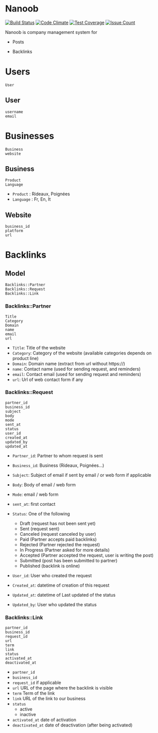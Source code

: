# Nanoob
[![Build Status](https://travis-ci.org/gcrofils/nanoob.svg?branch=master)](https://travis-ci.org/gcrofils/nanoob)
[![Code Climate](https://codeclimate.com/github/gcrofils/nanoob/badges/gpa.svg)](https://codeclimate.com/github/gcrofils/nanoob)
[![Test Coverage](https://codeclimate.com/github/gcrofils/nanoob/badges/coverage.svg)](https://codeclimate.com/github/gcrofils/nanoob/coverage)
[![Issue Count](https://codeclimate.com/github/gcrofils/nanoob/badges/issue_count.svg)](https://codeclimate.com/github/gcrofils/nanoob)

Nanoob is company management system for

* Posts

* Backlinks 

# Users
````
User
````
## User
````
username
email
````


# Businesses
````
Business
website
````
## Business
````
Product
Language
````

* `Product` : Rideaux, Poignées
* `Language` : Fr, En, It

## Website
````
business_id
platform
url
````

# Backlinks

## Model

````
Backlinks::Partner
Backlinks::Request
Backlinks::Link

````

### Backlinks::Partner

````
Title
Category
Domain
name
email
url
````

* `Title`: Title of the website 
* `Category`: Category of the website (available categories depends on product line) 
* `Domain`: Domain name (extract from url without https://)
* `name`: Contact name (used for sending request, and reminders)
* `email`: Contact email (used for sending request and reminders)
* `url`: Url of web contact form if any


### Backlinks::Request
````
partner_id
business_id
subject
body
mode 
sent_at
status
user_id
created_at
updated_by
updated_at
````

* `Partner_id`: Partner to whom request is sent
* `Business_id`: Business (Rideaux, Poignées...)
* `Subject`: Subject of email if sent by email / or web form if applicable
* `Body`: Body of email / web form
* `Mode`: email / web form
* `sent_at`: first contact
* `Status`: One of the following
  * Draft (request has not been sent yet)
  * Sent (request sent)
  * Canceled (request canceled by user)
  * Paid (Partner accepts paid backlinks)
  * Rejected (Partner rejected the request)
  * In Progress (Partner asked for more details)
  * Accepted (Partner accepted the request, user is writing the post)
  * Submitted (post has been submitted to partner)
  * Published (backlink is online)

* `User_id`: User who created the request
* `Created_at`: datetime of creation of this request
* `Updated_at`: datetime of Last updated of the status
* `Updated_by`: User who updated the status

### Backlinks::Link

````
partner_id
business_id
request_id
url
term
link
status
activated_at
deactivated_at

````
* `partner_id`
* `business_id`
* `request_id` if applicable
* `url` URL of the page where the backlink is visible
* `term` Term of the link
* `link` URL of the link to our business
* `status`
  * active
  * inactive
* `activated_at` date of activation
* `deactivated_at` date of deactivation (after being activated)
